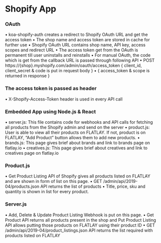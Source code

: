 <!-- TITLE: Shopify App -->
<!-- SUBTITLE: A quick summary of Shopify App -->

# Shopify App

### OAuth
•	koa-shopify-auth creates a redirect to Shopify OAuth URL and get the access token 
•	The shop name and access token are stored in cache for further use
•	Shopify OAuth URL contains shop name, API key, access scopes and redirect URL
•	The access token get from the OAuth is permanent till user uninstalls and reinstalls
•	For manual OAuth, the code which is get from the callback URL is passed through following API
•	POST https://{shop}.myshopify.com/admin/oauth/access_token { client_id, client_secret & code is put in request body }
•	{ access_token & scope is returned in response }

### The access token is passed as header
•	X-Shopify-Access-Token header is used in every API call

### Embedded App using Node.js & React
•	server.js: This file contains code for webhooks and API calls for fetching all products from the Shopify admin and send on the server
•	product.js: User is able to view all their products on FLATLAY. If not, product is on FLATLAY, “Add Product” button allows them to add new products.
•	brands.js: This page gives brief about brands and link to brands page on flatlay.io
•	creatives.js: This page gives brief about creatives and link to creatives page on flatlay.io

### Product.js
•	Get Product Listing API of Shopify gives all products listed on FLATLAY and are shown in form of list on this page.
•	GET /admin/api/2019-04/products.json API returns the list of products
•	Title, price, sku and quantity is shown in list for every product.

### Server.js
•	Add, Delete & Update Product Listing Webhook is put on this page.
•	Get Product API returns all products present in the shop and Put Product Listing API allows putting those products on FLATLAY using their product ID
•	GET /admin/api/2019-04/product_listings.json API returns the list required with products listed on FLATLAY
